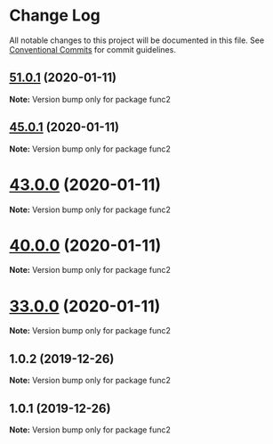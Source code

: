 # Change Log

All notable changes to this project will be documented in this file.
See [Conventional Commits](https://conventionalcommits.org) for commit guidelines.

## [51.0.1](https://github.com/yurikrupniktools/client-apps/compare/func2@45.0.1...func2@51.0.1) (2020-01-11)

**Note:** Version bump only for package func2





## [45.0.1](https://github.com/yurikrupniktools/client-apps/compare/func2@43.0.0...func2@45.0.1) (2020-01-11)

**Note:** Version bump only for package func2





# [43.0.0](https://github.com/yurikrupniktools/client-apps/compare/func2@40.0.0...func2@43.0.0) (2020-01-11)

**Note:** Version bump only for package func2





# [40.0.0](https://github.com/yurikrupniktools/client-apps/compare/func2@33.0.0...func2@40.0.0) (2020-01-11)

**Note:** Version bump only for package func2





# [33.0.0](https://github.com/yurikrupniktools/client-apps/compare/func2@15.0.0...func2@33.0.0) (2020-01-11)

**Note:** Version bump only for package func2





## 1.0.2 (2019-12-26)

**Note:** Version bump only for package func2





## 1.0.1 (2019-12-26)

**Note:** Version bump only for package func2
